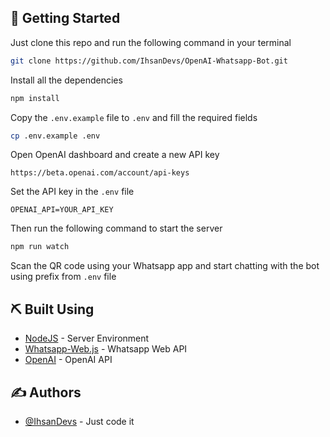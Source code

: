 ## 🏁 Getting Started <a name = "getting_started"></a>

Just clone this repo and run the following command in your terminal

```bash
git clone https://github.com/IhsanDevs/OpenAI-Whatsapp-Bot.git
```

Install all the dependencies

```bash
npm install
```

Copy the `.env.example` file to `.env` and fill the required fields

```bash
cp .env.example .env
```

Open OpenAI dashboard and create a new API key

```
https://beta.openai.com/account/api-keys
```

Set the API key in the `.env` file

```
OPENAI_API=YOUR_API_KEY
```

Then run the following command to start the server

```bash
npm run watch
```

Scan the QR code using your Whatsapp app and start chatting with the bot using prefix from `.env` file

## ⛏️ Built Using <a name = "built_using"></a>

- [NodeJS](https://nodejs.org/en/) - Server Environment
- [Whatsapp-Web.js](https://wwebjs.dev/) - Whatsapp Web API
- [OpenAI](https://openai.com/) - OpenAI API

## ✍️ Authors <a name = "authors"></a>

- [@IhsanDevs](https://github.com/IhsanDevs) - Just code it
